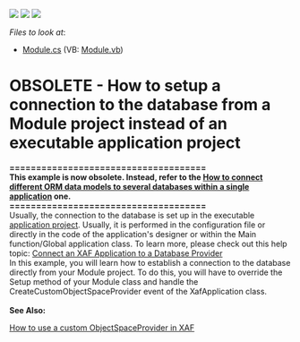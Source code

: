 <!-- default badges list -->
![](https://img.shields.io/endpoint?url=https://codecentral.devexpress.com/api/v1/VersionRange/134076204/21.1.5%2B)
[![](https://img.shields.io/badge/Open_in_DevExpress_Support_Center-FF7200?style=flat-square&logo=DevExpress&logoColor=white)](https://supportcenter.devexpress.com/ticket/details/E1708)
[![](https://img.shields.io/badge/📖_How_to_use_DevExpress_Examples-e9f6fc?style=flat-square)](https://docs.devexpress.com/GeneralInformation/403183)
<!-- default badges end -->
<!-- default file list -->
*Files to look at*:

* [Module.cs](./CS/WinSolution.Module/Module.cs) (VB: [Module.vb](./VB/WinSolution.Module/Module.vb))
<!-- default file list end -->
# OBSOLETE - How to setup a connection to the database from a Module project instead of an executable application project


<p><strong>=====================================</strong><br /><strong>This example is now obsolete. Instead, refer to the <a href="https://www.devexpress.com/Support/Center/p/E4896">How to connect different ORM data models to several databases within a single application</a> one.</strong><br /><strong>=====================================</strong><br />Usually, the connection to the database is set up in the executable <a href="http://documentation.devexpress.com/#Xaf/CustomDocument2569">application project</a>. Usually, it is performed in the configuration file or directly in the code of the application's designer or within the Main function/Global application class. To learn more, please check out this help topic: <a href="http://documentation.devexpress.com/#Xaf/CustomDocument3155">Connect an XAF Application to a Database Provider</a><br /> In this example, you will learn how to establish a connection to the database directly from your Module project. To do this, you will have to override the Setup method of your Module class and handle the CreateCustomObjectSpaceProvider event of the XafApplication class.<br /><br /><strong>See Also:</strong></p>
<p><a href="https://www.devexpress.com/Support/Center/p/E411">How to use a custom ObjectSpaceProvider in XAF</a><strong><br /></strong></p>

<br/>


